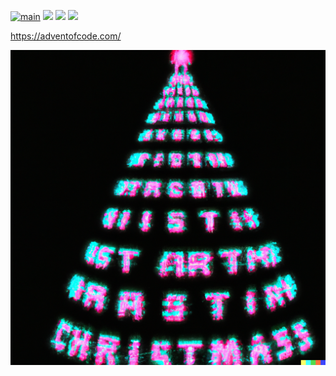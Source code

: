 [![main](https://github.com/Markus-Ende/aoc/actions/workflows/main.yml/badge.svg)](https://github.com/Markus-Ende/aoc/actions/workflows/main.yml) ![](https://img.shields.io/badge/day%20📅-10-blue) ![](https://img.shields.io/badge/stars%20⭐-16-yellow) ![](https://img.shields.io/badge/days%20completed-8-red)

https://adventofcode.com/

![](./tree.png)
